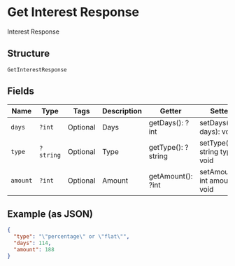 
# Get Interest Response

Interest Response

## Structure

`GetInterestResponse`

## Fields

| Name | Type | Tags | Description | Getter | Setter |
|  --- | --- | --- | --- | --- | --- |
| `days` | `?int` | Optional | Days | getDays(): ?int | setDays(?int days): void |
| `type` | `?string` | Optional | Type | getType(): ?string | setType(?string type): void |
| `amount` | `?int` | Optional | Amount | getAmount(): ?int | setAmount(?int amount): void |

## Example (as JSON)

```json
{
  "type": "\"percentage\" or \"flat\"",
  "days": 114,
  "amount": 188
}
```

